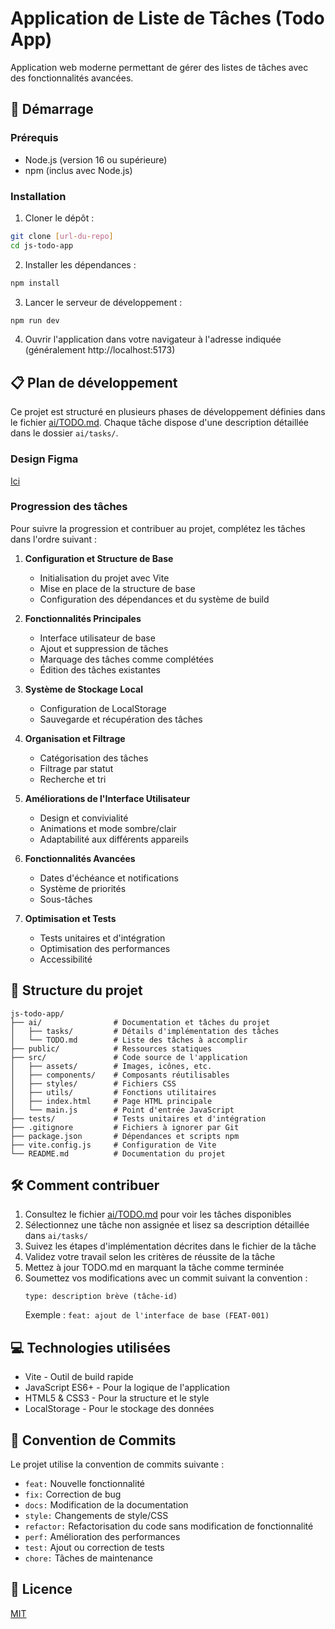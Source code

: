 # Application de Liste de Tâches (Todo App)

Application web moderne permettant de gérer des listes de tâches avec des fonctionnalités avancées.

## 🚀 Démarrage

### Prérequis
- Node.js (version 16 ou supérieure)
- npm (inclus avec Node.js)

### Installation

1. Cloner le dépôt :
```bash
git clone [url-du-repo]
cd js-todo-app
```

2. Installer les dépendances :
```bash
npm install
```

3. Lancer le serveur de développement :
```bash
npm run dev
```

4. Ouvrir l'application dans votre navigateur à l'adresse indiquée (généralement http://localhost:5173)

## 📋 Plan de développement

Ce projet est structuré en plusieurs phases de développement définies dans le fichier [ai/TODO.md](ai/TODO.md). Chaque tâche dispose d'une description détaillée dans le dossier `ai/tasks/`.

### Design Figma
[Ici](https://www.figma.com/design/w50oZDzN9ZQcB7o665puyA/Simple-ToDo-List-Design-(Community)?node-id=0-1&p=f&t=sxrxdNqlSEMimpg0-0)
### Progression des tâches

Pour suivre la progression et contribuer au projet, complétez les tâches dans l'ordre suivant :

1. **Configuration et Structure de Base**
   - Initialisation du projet avec Vite
   - Mise en place de la structure de base
   - Configuration des dépendances et du système de build

2. **Fonctionnalités Principales**
   - Interface utilisateur de base
   - Ajout et suppression de tâches
   - Marquage des tâches comme complétées
   - Édition des tâches existantes

3. **Système de Stockage Local**
   - Configuration de LocalStorage
   - Sauvegarde et récupération des tâches

4. **Organisation et Filtrage**
   - Catégorisation des tâches
   - Filtrage par statut
   - Recherche et tri

5. **Améliorations de l'Interface Utilisateur**
   - Design et convivialité
   - Animations et mode sombre/clair
   - Adaptabilité aux différents appareils

6. **Fonctionnalités Avancées**
   - Dates d'échéance et notifications
   - Système de priorités
   - Sous-tâches

7. **Optimisation et Tests**
   - Tests unitaires et d'intégration
   - Optimisation des performances
   - Accessibilité

## 🧰 Structure du projet

```
js-todo-app/
├── ai/                # Documentation et tâches du projet
│   ├── tasks/         # Détails d'implémentation des tâches
│   └── TODO.md        # Liste des tâches à accomplir
├── public/            # Ressources statiques
├── src/               # Code source de l'application
│   ├── assets/        # Images, icônes, etc.
│   ├── components/    # Composants réutilisables
│   ├── styles/        # Fichiers CSS
│   ├── utils/         # Fonctions utilitaires
│   ├── index.html     # Page HTML principale
│   └── main.js        # Point d'entrée JavaScript
├── tests/             # Tests unitaires et d'intégration
├── .gitignore         # Fichiers à ignorer par Git
├── package.json       # Dépendances et scripts npm
├── vite.config.js     # Configuration de Vite
└── README.md          # Documentation du projet
```

## 🛠️ Comment contribuer

1. Consultez le fichier [ai/TODO.md](ai/TODO.md) pour voir les tâches disponibles
2. Sélectionnez une tâche non assignée et lisez sa description détaillée dans `ai/tasks/`
3. Suivez les étapes d'implémentation décrites dans le fichier de la tâche
4. Validez votre travail selon les critères de réussite de la tâche
5. Mettez à jour TODO.md en marquant la tâche comme terminée
6. Soumettez vos modifications avec un commit suivant la convention :
   ```
   type: description brève (tâche-id)
   ```
   Exemple : `feat: ajout de l'interface de base (FEAT-001)`

## 💻 Technologies utilisées

- Vite - Outil de build rapide
- JavaScript ES6+ - Pour la logique de l'application
- HTML5 & CSS3 - Pour la structure et le style
- LocalStorage - Pour le stockage des données

## 📝 Convention de Commits

Le projet utilise la convention de commits suivante :
- `feat:` Nouvelle fonctionnalité
- `fix:` Correction de bug
- `docs:` Modification de la documentation
- `style:` Changements de style/CSS
- `refactor:` Refactorisation du code sans modification de fonctionnalité
- `perf:` Amélioration des performances
- `test:` Ajout ou correction de tests
- `chore:` Tâches de maintenance

## 📜 Licence

[MIT](LICENSE) 